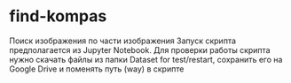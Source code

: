 # find-kompas
Поиск изображения по части изображения
Запуск скрипта предполагается из Jupyter Notebook. Для проверки работы скрипта нужно скачать файлы из папки Dataset for test/restart, 
сохранить его на Google Drive и поменять путь (way) в скрипте
